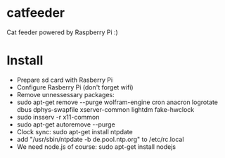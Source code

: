 # catfeeder
Cat feeder powered by Raspberry Pi :)

# Install
- Prepare sd card with Rasberry Pi  
- Configure Rasberry Pi (don't forget wifi)  
- Remove unnessessary packages:  
- sudo apt-get remove --purge wolfram-engine cron anacron logrotate dbus dphys-swapfile xserver-common lightdm fake-hwclock 
- sudo insserv -r x11-common  
- sudo apt-get autoremove --purge  
- Clock sync: sudo apt-get install ntpdate  
- add "/usr/sbin/ntpdate -b de.pool.ntp.org" to /etc/rc.local
- We need node.js of course: sudo apt-get install nodejs  
